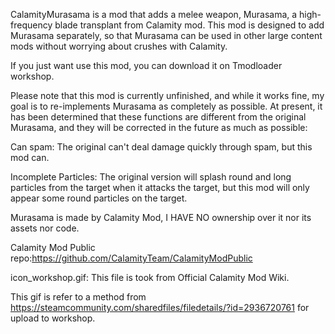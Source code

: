 CalamityMurasama is a mod that adds a melee weapon, Murasama, a high-frequency blade transplant from Calamity mod.
This mod is designed to add Murasama separately, so that Murasama can be used in other large content mods without worrying about crushes with Calamity.

If you just want use this mod, you can download it on Tmodloader workshop.

Please note that this mod is currently unfinished, and while it works fine, my goal is to re-implements Murasama as completely as possible.
At present, it has been determined that these functions are different from the original Murasama, and they will be corrected in the future as much as possible:

Can spam: The original can't deal damage quickly through spam, but this mod can.

Incomplete Particles: The original version will splash round and long particles from the target when it attacks the target, but this mod will only appear some round particles on the target.

Murasama is made by Calamity Mod, I HAVE NO ownership over it nor its assets nor code.

Calamity Mod Public repo:https://github.com/CalamityTeam/CalamityModPublic

icon_workshop.gif:
This file is took from Official Calamity Mod Wiki.

This gif is refer to a method from https://steamcommunity.com/sharedfiles/filedetails/?id=2936720761 for upload to workshop.
